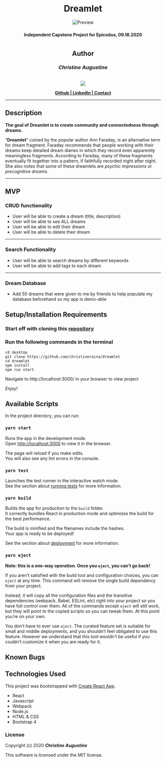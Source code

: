 # <h1 align = "center"> Dreamlet

<div align="center">

![Preview]()
</div>

##### <h4 align = "center"> Independent Capstone Project for Epicodus, 09.18.2020

# <h2 align = "center"> Author

#### <h3 align = "center"> _**Christine Augustine**_

<p align="center">
    <br>
    <a href="https://github.com/christinereina">
        <img src="https://avatars3.githubusercontent.com/u/59573479?s=60&v=4">
    </a>
    </p>
    <p align="center">
        <a href="https://github.com/christinereina">
            <strong>Github | </strong>
        </a>
        <a href="https://www.linkedin.com/in/christineaugustine/">
            <strong> LinkedIn | </strong>
        </a>
        <a href="codechristin3@gmail.com">
            <strong> Contact </strong>
        </a>
</p>

---

## Description

**The goal of Dreamlet is to create community and connectedness through dreams.**

“**Dreamlet**” coined by the popular author Ann Faraday, is an alternative term for dream fragment. Faraday recommends that people working with their dreams keep detailed dream diaries in which they record even apparently meaningless fragments. According to Faraday, many of these fragments eventually fit together into a pattern, if faithfully recorded night after night. She also notes that some of these dreamlets are *psychic impressions* or *precognitive dreams*.

----

## MVP

### CRUD functionality
* User will be able to create a dream (title, description)
* User will be able to see ALL dreams
* User will be able to edit their dream 
* User will be able to delete their dream

------

### Search Functionality
* User will be able to search dreams by different keywords
* User will be able to add tags to each dream

----

### Dream Database
* Add 50 dreams that were given to me by friends to help populate my database beforehand so my app is demo-able


## Setup/Installation Requirements

### Start off with cloning this [repository](https://github.com/christinereina/dreamlet)
### Run the following commands in the terminal
```
cd desktop
git clone https://github.com/christinereina/dreamlet
cd dreamlet
npm install
npm run start
```
Navigate to  http://localhost:3000/ in your browser to view project

*Enjoy!*


## Available Scripts

In the project directory, you can run:

### `yarn start`

Runs the app in the development mode.<br />
Open [http://localhost:3000](http://localhost:3000) to view it in the browser.

The page will reload if you make edits.<br />
You will also see any lint errors in the console.

### `yarn test`

Launches the test runner in the interactive watch mode.<br />
See the section about [running tests](https://facebook.github.io/create-react-app/docs/running-tests) for more information.

### `yarn build`

Builds the app for production to the `build` folder.<br />
It correctly bundles React in production mode and optimizes the build for the best performance.

The build is minified and the filenames include the hashes.<br />
Your app is ready to be deployed!

See the section about [deployment](https://facebook.github.io/create-react-app/docs/deployment) for more information.

### `yarn eject`

**Note: this is a one-way operation. Once you `eject`, you can’t go back!**

If you aren’t satisfied with the build tool and configuration choices, you can `eject` at any time. This command will remove the single build dependency from your project.

Instead, it will copy all the configuration files and the transitive dependencies (webpack, Babel, ESLint, etc) right into your project so you have full control over them. All of the commands except `eject` will still work, but they will point to the copied scripts so you can tweak them. At this point you’re on your own.

You don’t have to ever use `eject`. The curated feature set is suitable for small and middle deployments, and you shouldn’t feel obligated to use this feature. However we understand that this tool wouldn’t be useful if you couldn’t customize it when you are ready for it.


## Known Bugs

## Technologies Used
This project was bootstrapped with [Create React App](https://github.com/facebook/create-react-app).

* React
* Javascript
* Webpack
* Node.js
* HTML & CSS
* Bootstrap 4

### License

Copyright (c) 2020 **_Christine Augustine_**

This software is licensed under the MIT license.